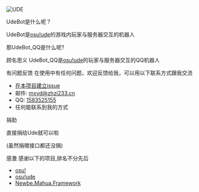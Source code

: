 ![UDE](https://s.zhzi233.cn/images/head-logo.png)

UdeBot是什么呢？

UdeBot是[osu!ude](https://osu.zhzi233.cn)的游戏内玩家与服务器交互的机器人


那UdeBot_QQ是什么呢?

顾名思义 UdeBot_QQ是[osu!ude](https://osu.zhzi233.cn)的玩家与服务器交互的QQ机器人

有问题反馈
在使用中有任何问题，欢迎反馈给我，可以用以下联系方式跟我交流

* [在本项目建立issue](https://gitee.com/mxr123/UdeBot_QQ/issues)
* 邮件: [mxyd@zhzi233.cn](mailto://mxyd@zhzi233.cn) 
* QQ: [1583525155](tencent://AddContact/?fromId=45&fromSubId=1&subcmd=all&uin=1583525155)
* 任何能联系到我的方式

捐助

直接捐给Ude就可以啦

(虽然捐赠接口都还没搞)

感激
感谢以下的项目,排名不分先后

* [osu!](https://osu.ppy.sh/)
* [osu!ude](https://osu.zhzi233.cn/)
* [Newbe.Mahua.Framework](https://github.com/newbe36524/Newbe.Mahua.Framework)